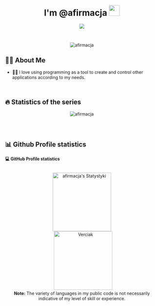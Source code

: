 <h1 align="center">I'm @afirmacja <img src="https://media.giphy.com/media/hvRJCLFzcasrR4ia7z/giphy.gif" width="35"></h1>
<p align="center">
  <a href="https://github.com/DenverCoder1/readme-typing-svg"><img src="https://readme-typing-svg.herokuapp.com?lines=Java+Developer&center=true&width=500&height=50"></a>
</p>


<br>

<p align="center"> 
	<img src="https://komarev.com/ghpvc/?username=afirmacja&label=Profile%20views&color=0e75b6&style=plastic" alt="afirmacja" /> 
</p>


## :sassy_man: About Me
- :technologist: I love using programming as a tool to create and control other applications according to my needs.

<br>

## 🔥 Statistics of the series
<p align="center"><img src="https://github-readme-streak-stats.herokuapp.com/?user=afirmacja&theme=algolia" alt="afirmacja" /></p>

<br>

<br/>

## 📊 Github Profile statistics



  <summary><b>💻 GitHub Profile statistics</b></summary>
  <br/>
  <p align="center">
    <a href="https://github.com/anuraghazra/github-readme-stats"><img alt="afirmacja's Statystyki" src="https://github-readme-stats.vercel.app/api?username=afirmacja&show_icons=true&count_private=true&theme=algolia" height="192px"/></a>
<br/>
  &nbsp;
	  <img src="https://github-readme-stats.vercel.app/api/top-langs?username=afirmacja&langs_count=10&show_icons=true&locale=en&layout=compact&theme=algolia" alt="Verciak" height="192px"/>
  <br/>
  <b>Note:</b> The variety of languages in my public code is not necessarily indicative of my level of skill or experience.
  </p>
